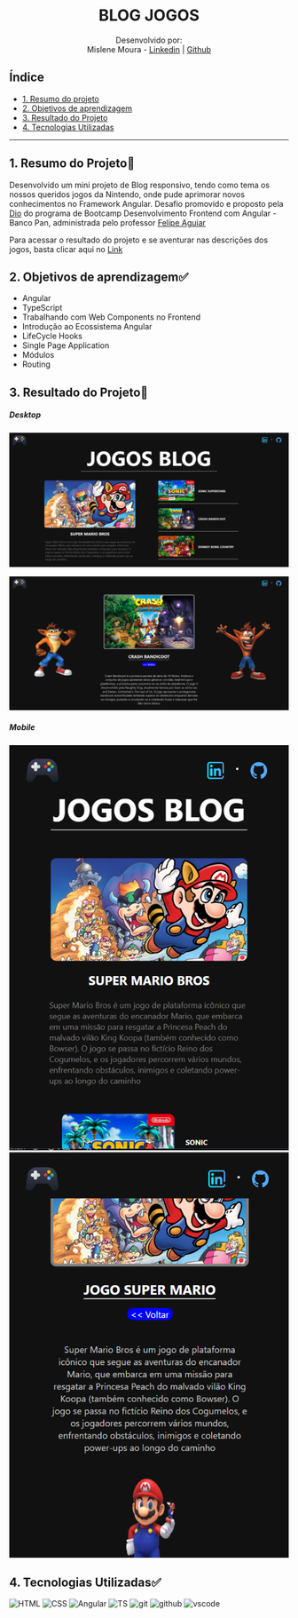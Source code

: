 <h1 align="center"> BLOG JOGOS </h1>

<div align="center">

Desenvolvido por:
<br>Mislene Moura - [Linkedin](https://www.linkedin.com/in/mislene-silva-moura-1211531b4//) |
   [Github](https://github.com/MisleneSM)
</div>

## Índice

* [1. Resumo do projeto](#1-resumo-do-projeto)
* [2. Objetivos de aprendizagem](#2-objetivos-de-aprendizagem)
* [3. Resultado do Projeto](#3-resultado-do-projeto)
* [4. Tecnologias Utilizadas](#4-tecnologias-utilizadas)

***

## 1. Resumo do Projeto🤩

Desenvolvido um mini projeto de Blog responsivo, tendo como tema os nossos queridos jogos da Nintendo, onde pude aprimorar novos conhecimentos no Framework Angular. Desafio promovido e proposto pela [Dio](https://www.dio.me/) do programa de Bootcamp Desenvolvimento Frontend com Angular - Banco Pan, administrada pelo professor [Felipe Aguiar](https://github.com/felipeAguiarCode)

Para acessar o resultado do projeto e se aventurar nas descrições dos jogos, basta clicar aqui no [Link](https://angular-blog-gold.vercel.app/)

## 2. Objetivos de aprendizagem✅

- Angular
- TypeScript
- Trabalhando com Web Components no Frontend
- Introdução ao Ecossistema Angular
- LifeCycle Hooks
- Single Page Application
- Módulos
- Routing

## 3. Resultado do Projeto📝

##### Desktop

![Desktop](./src/assets/image.png)

![Description](./src/assets/image-1.png)

##### Mobile

![Mobile](./src/assets/image2.png)
![Description](./src/assets/image3.png)

## 4. Tecnologias Utilizadas✅

<img alt="HTML" height="40"  src="https://cdn2.iconfinder.com/data/icons/designer-skills/128/code-programming-html-markup-develop-layout-language-512.png"> <img alt="CSS" height="40" src="https://cdn2.iconfinder.com/data/icons/designer-skills/128/code-programming-css-style-develop-layout-language-512.png"> <img alt="Angular" height="40" src="https://upload.wikimedia.org/wikipedia/commons/thumb/c/cf/Angular_full_color_logo.svg/1024px-Angular_full_color_logo.svg.png"> <img alt="TS" height="40" src="https://www.typescripttutorial.net/wp-content/uploads/2020/04/favicon.png">
<img alt="git" height="40" src="https://cdn3.iconfinder.com/data/icons/social-media-2169/24/social_media_social_media_logo_git-256.png"/> <img alt="github" height="40"  src="https://cdn1.iconfinder.com/data/icons/unicons-line-vol-3/24/github-256.png" /> <img alt="vscode" height="40" width="" src="https://cdn.jsdelivr.net/gh/devicons/devicon/icons/vscode/vscode-original.svg" />
